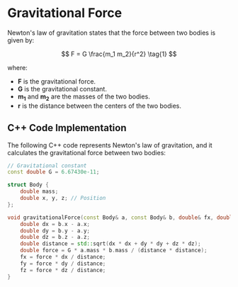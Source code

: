 # Gravitational Force

Newton's law of gravitation states that the force between two bodies is given by:

$$
F = G \frac{m_1 m_2}{r^2} \tag{1}
$$

where:

- **F** is the gravitational force.
- **G** is the gravitational constant.
- **m<sub>1</sub>** and **m<sub>2</sub>** are the masses of the two bodies.
- **r** is the distance between the centers of the two bodies.

## C++ Code Implementation

The following C++ code represents Newton's law of gravitation, and it calculates the gravitational force between two bodies:

```cpp
// Gravitational constant
const double G = 6.67430e-11;

struct Body {
    double mass;
    double x, y, z; // Position
};

void gravitationalForce(const Body& a, const Body& b, double& fx, double& fy, double& fz) {
    double dx = b.x - a.x;
    double dy = b.y - a.y;
    double dz = b.z - a.z;
    double distance = std::sqrt(dx * dx + dy * dy + dz * dz);
    double force = G * a.mass * b.mass / (distance * distance);
    fx = force * dx / distance;
    fy = force * dy / distance;
    fz = force * dz / distance;
}
